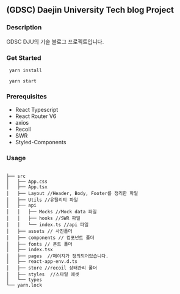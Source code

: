 ## (GDSC) Daejin University Tech blog Project

### Description

GDSC DJU의 기술 블로그 프로젝트입니다. 

### Get Started

```angular2html
 yarn install
```

```angular2html
 yarn start
```

### Prerequisites

- React Typescript
- React Router V6
- axios
- Recoil
- SWR
- Styled-Components

### Usage

```angular2html

├── src
│   ├── App.css
│   ├── App.tsx
│   ├── Layout //Header, Body, Footer를 정리한 파일
│   ├── Utils //유틸리티 파일
│   ├── api
│   │   ├── Mocks //Mock data 파일
│   │   ├── hooks //SWR 파일
│   │   └── index.ts //api 파일
│   ├── assets // 사진폴더
│   ├── components // 컴포넌트 폴더
│   ├── fonts // 폰트 폴더
│   ├── index.tsx
│   ├── pages  //페이지가 정의되어있습니다.
│   ├── react-app-env.d.ts
│   ├── store //recoil 상태관리 폴더
│   ├── styles  //스타일 에셋
│   └── types
└── yarn.lock
```

